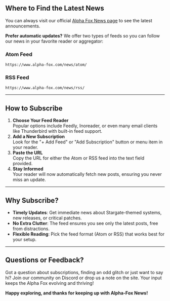 ## Where to Find the Latest News

You can always visit our official [Alpha Fox News page](https://www.alpha-fox.com/news/) to see the latest
announcements.

**Prefer automatic updates?** We offer two types of feeds so you can follow our news in your favorite reader or
aggregator:

### Atom Feed

```text
https://www.alpha-fox.com/news/atom/
```

### RSS Feed

```text
https://www.alpha-fox.com/news/rss/
```

---

## How to Subscribe

1. **Choose Your Feed Reader**  
   Popular options include Feedly, Inoreader, or even many email clients like Thunderbird with built-in feed support.
2. **Add a New Subscription**  
   Look for the "+ Add Feed" or "Add Subscription" button or menu item in your reader.
3. **Paste the URL**  
   Copy the URL for either the Atom or RSS feed into the text field provided.
4. **Stay Informed**  
   Your reader will now automatically fetch new posts, ensuring you never miss an update.

---

## Why Subscribe?

- **Timely Updates**: Get immediate news about Stargate-themed systems, new releases, or critical patches.
- **No Extra Clutter**: The feed ensures you see only the latest posts, free from distractions.
- **Flexible Reading**: Pick the feed format (Atom or RSS) that works best for your setup.

---

## Questions or Feedback?

Got a question about subscriptions, finding an odd glitch or just want to say hi? Join our community on Discord or drop
us a note on the site. Your input keeps the Alpha Fox evolving and thriving!

**Happy exploring, and thanks for keeping up with Alpha-Fox News!**
